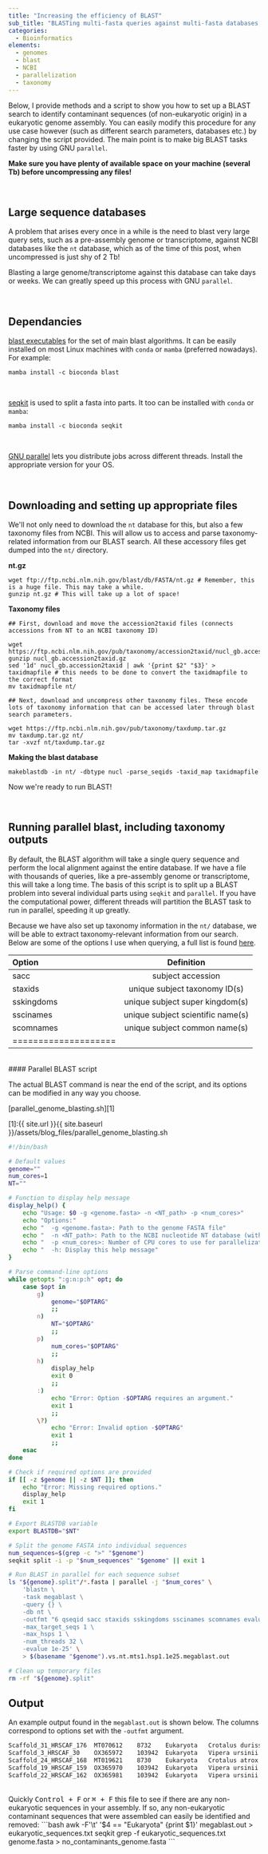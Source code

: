```yaml
---
title: "Increasing the efficiency of BLAST"
sub_title: "BLASTing multi-fasta queries against multi-fasta databases, with taxonomy information"
categories:
  - Bioinformatics
elements:
  - genomes
  - blast
  - NCBI
  - parallelization
  - taxonomy
---
```

Below, I provide methods and a script to show you how to set up a BLAST search to identify contaminant sequences (of non-eukaryotic origin) in a eukaryotic genome assembly. You can easily modify this procedure for any use case however (such as different search parameters, databases etc.) by changing the script provided. The main point is to make big BLAST tasks faster by using GNU `parallel`.

**Make sure you have plenty of available space on your machine (several Tb) before uncompressing any files!**

<br>

## Large sequence databases
A problem that arises every once in a while is the need to blast very large query sets, such as a pre-assembly genome or transcriptome, against NCBI databases like the `nt` database, which as of the time of this post, when uncompressed is just shy of 2 Tb! 

Blasting a large genome/transcriptome against this database can take days or weeks. We can greatly speed up this process with GNU `parallel`. 

<br>

## Dependancies

[blast executables](https://blast.ncbi.nlm.nih.gov/doc/blast-help/downloadblastdata.html "blast") for the set of main blast algorithms. It can be easily installed on most Linux machines with `conda` or `mamba` (preferred nowadays). For example:
```shell
mamba install -c bioconda blast
```
<br>

[seqkit](https://bioinf.shenwei.me/seqkit/ "seqkit") is used to split a fasta into parts. It too can be installed with `conda` or `mamba`:

```shell
mamba install -c bioconda seqkit
```
<br>

[GNU parallel](https://www.gnu.org/software/parallel/) lets you distribute jobs across different threads. Install the appropriate version for your OS.

<br>

## Downloading and setting up appropriate files

We'll not only need to download the `nt` database for this, but also a few taxonomy files from NCBI. This will allow us to access and parse taxonomy-related information from our BLAST search. All these accessory files get dumped into the `nt/` directory.


**nt.gz**
```shell
wget ftp://ftp.ncbi.nlm.nih.gov/blast/db/FASTA/nt.gz # Remember, this is a huge file. This may take a while.
gunzip nt.gz # This will take up a lot of space!
```

**Taxonomy files**
```shell
## First, download and move the accession2taxid files (connects accessions from NT to an NCBI taxonomy ID)

wget https://ftp.ncbi.nlm.nih.gov/pub/taxonomy/accession2taxid/nucl_gb.accession2taxid.gz
gunzip nucl_gb.accession2taxid.gz
sed '1d' nucl_gb.accession2taxid | awk '{print $2" "$3}' > taxidmapfile # this needs to be done to convert the taxidmapfile to the correct format
mv taxidmapfile nt/

## Next, download and uncompress other taxonomy files. These encode lots of taxonomy information that can be accessed later through blast search parameters.

wget https://ftp.ncbi.nlm.nih.gov/pub/taxonomy/taxdump.tar.gz
mv taxdump.tar.gz nt/
tar -xvzf nt/taxdump.tar.gz
```

**Making the blast database**
```shell
makeblastdb -in nt/ -dbtype nucl -parse_seqids -taxid_map taxidmapfile
```

Now we're ready to run BLAST!

<br>

## Running parallel blast, including taxonomy outputs

By default, the BLAST algorithm will take a single query sequence and perform the local alignment against the entire database. If we have a file with thousands of queries, like a pre-assembly genome or transcriptome, this will take a long time. The basis of this script is to split up a BLAST problem into several individual parts using `seqkit` and `parallel`. If you have the computational power, different threads will partition the BLAST task to run in parallel, speeding it up greatly. 

Because we have also set up taxonomy information in the `nt/` database, we will be able to extract taxonomy-relevant information from our search. Below are some of the options I use when querying, a full list is found [here](https://www.ncbi.nlm.nih.gov/books/NBK279684/table/appendices.T.options_common_to_all_blast/ "Blast options").

| Option | Definition | 
|:--------|:-------:|
| sacc  | subject accession   | 
| staxids   | unique subject taxonomy ID(s)   |
| sskingdoms   | unique subject super kingdom(s)   | 
| sscinames   | unique subject scientific name(s)   | 
| scomnames   | unique subject common name(s)   | 
|====================

<br>
#### Parallel BLAST script

The actual BLAST command is near the end of the script, and its options can be modified in any way you choose.

[parallel_genome_blasting.sh][1]

[1]:{{ site.url }}{{ site.baseurl }}/assets/blog_files/parallel_genome_blasting.sh

```bash
#!/bin/bash

# Default values
genome=""
num_cores=1
NT=""

# Function to display help message
display_help() {
    echo "Usage: $0 -g <genome.fasta> -n <NT_path> -p <num_cores>"
    echo "Options:"
    echo "  -g <genome.fasta>: Path to the genome FASTA file"
    echo "  -n <NT_path>: Path to the NCBI nucleotide NT database (with TXDB files inside also)"
    echo "  -p <num_cores>: Number of CPU cores to use for parallelization (default: 1)"
    echo "  -h: Display this help message"
}

# Parse command-line options
while getopts ":g:n:p:h" opt; do
    case $opt in
        g)
            genome="$OPTARG"
            ;;
        n)
            NT="$OPTARG"
            ;;
        p)
            num_cores="$OPTARG"
            ;;
        h)
            display_help
            exit 0
            ;;
        :)
            echo "Error: Option -$OPTARG requires an argument."
            exit 1
            ;;
        \?)
            echo "Error: Invalid option -$OPTARG"
            exit 1
            ;;
    esac
done

# Check if required options are provided
if [[ -z $genome || -z $NT ]]; then
    echo "Error: Missing required options."
    display_help
    exit 1
fi

# Export BLASTDB variable
export BLASTDB="$NT"

# Split the genome FASTA into individual sequences
num_sequences=$(grep -c ">" "$genome")
seqkit split -i -p "$num_sequences" "$genome" || exit 1

# Run BLAST in parallel for each sequence subset
ls "${genome}.split"/*.fasta | parallel -j "$num_cores" \
    'blastn \
    -task megablast \
    -query {} \
    -db nt \
    -outfmt "6 qseqid sacc staxids sskingdoms sscinames scomnames evalue bitscore" \
    -max_target_seqs 1 \
    -max_hsps 1 \
    -num_threads 32 \
    -evalue 1e-25' \
    > $(basename "$genome").vs.nt.mts1.hsp1.1e25.megablast.out

# Clean up temporary files
rm -rf "${genome}.split"
```

## Output

An example output found in the `megablast.out` is shown below. The columns correspond to options set with the `-outfmt` argument.

```bash
Scaffold_31_HRSCAF_176	MT070612	8732	Eukaryota	Crotalus durissus terrificus	tropical rattlesnake	0.0	6948
Scaffold_3_HRSCAF_30	OX365972	103942	Eukaryota	Vipera ursinii	Vipera ursinii	0.0	4106
Scaffold_24_HRSCAF_168	MT019621	8730	Eukaryota	Crotalus atrox	western diamondback rattlesnake	0.0	8527
Scaffold_19_HRSCAF_159	OX365970	103942	Eukaryota	Vipera ursinii	Vipera ursinii	0.0	8347
Scaffold_22_HRSCAF_162	OX365981	103942	Eukaryota	Vipera ursinii	Vipera ursinii	0.0	3099
```

<br>
Quickly <kbd>Control + F</kbd> or <kbd>⌘ + F</kbd> this file to see if there are any non-eukaryotic sequences in your assembly. If so, any non-eukaryotic contaminant sequences that were assembled can easily be identified and removed:
```bash
awk -F'\t' '$4 == "Eukaryota" {print $1}' megablast.out > eukaryotic_sequences.txt
seqkit grep -f eukaryotic_sequences.txt genome.fasta > no_contaminants_genome.fasta
```